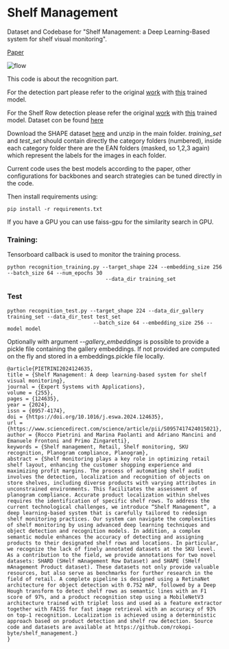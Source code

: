 # Shelf Management

Dataset and Codebase for "Shelf Management: a Deep Learning-Based system for shelf visual monitoring".

[Paper](https://doi.org/10.1016/j.eswa.2024.124635)

![flow](https://github.com/rokopi-byte/shelf_management/assets/23717373/068908ee-70c6-41a2-8f08-d4c255e3339a)

This code is about the recognition part. 

For the detection part please refer to the original 
[work](https://github.com/eg4000/SKU110K_CVPR19) 
with [this](https://drive.google.com/file/d/1f9tRzJSqjuUQzXz8WjJC0V_WD-8y_6wy/view?usp=sharing) trained model. 

For the Shelf Row detection please refer the original [work](https://github.com/Hanqer/deep-hough-transform) 
with [this](https://drive.google.com/file/d/1P68u_GcaCO1D3fH9eFGBobBorKMba1bk/view?usp=drive_link) trained model.
Dataset con be found [here](https://figshare.com/articles/dataset/SHARD_-_SHelf_mAnagement_Row_Dataset/24100695)

Download the SHAPE dataset [here](https://figshare.com/articles/dataset/SHAPE_-_SHelf_mAnagement_Product_datasEt/24100704) and unzip in the main folder. _training_set_ and _test_set_ should contain directly
the category folders (numbered), inside each category folder there are the EAN folders (masked, so 1,2,3 again) which
represent the labels for the images in each folder.

Current code uses the best models according to the paper, other configurations for backbones and search strategies
can be tuned directly in the code.

Then install requirements using:

    pip install -r requirements.txt
If you have a GPU you can use faiss-gpu for the similarity search in GPU.

### Training:

Tensorboard callback is used to monitor the training process.

    python recognition_training.py --target_shape 224 --embedding_size 256 --batch_size 64 --num_epochs 30 
                                    --data_dir training_set

### Test

    python recognition_test.py --target_shape 224 --data_dir_gallery training_set --data_dir_test test_set 
                                --batch_size 64 --embedding_size 256 --model model

Optionally with argument _--gallery_embeddings_ is possible to provide a pickle file containing the gallery embeddings.
If not provided are computed on the fly and stored in a embeddings.pickle file locally.

```
@article{PIETRINI2024124635,
title = {Shelf Management: A deep learning-based system for shelf visual monitoring},
journal = {Expert Systems with Applications},
volume = {255},
pages = {124635},
year = {2024},
issn = {0957-4174},
doi = {https://doi.org/10.1016/j.eswa.2024.124635},
url = {https://www.sciencedirect.com/science/article/pii/S0957417424015021},
author = {Rocco Pietrini and Marina Paolanti and Adriano Mancini and Emanuele Frontoni and Primo Zingaretti},
keywords = {Shelf management, Retail, Shelf monitoring, SKU recognition, Planogram compliance, Planogram},
abstract = {Shelf monitoring plays a key role in optimizing retail shelf layout, enhancing the customer shopping experience and maximizing profit margins. The process of automating shelf audit involves the detection, localization and recognition of objects on store shelves, including diverse products with varying attributes in unconstrained environments. This facilitates the assessment of planogram compliance. Accurate product localization within shelves requires the identification of specific shelf rows. To address the current technological challenges, we introduce “Shelf Management”, a deep learning-based system that is carefully tailored to redesign shelf monitoring practices. Our system can navigate the complexities of shelf monitoring by using advanced deep learning techniques and object detection and recognition models. In addition, a complex semantic module enhances the accuracy of detecting and assigning products to their designated shelf rows and locations. In particular, we recognize the lack of finely annotated datasets at the SKU level. As a contribution to the field, we provide annotations for two novel datasets: SHARD (SHelf mAnagement Row Dataset) and SHAPE (SHelf mAnagement Product dataset). These datasets not only provide valuable resources, but also serve as benchmarks for further research in the field of retail. A complete pipeline is designed using a RetinaNet architecture for object detection with 0.752 mAP, followed by a Deep Hough transform to detect shelf rows as semantic lines with an F1 score of 97%, and a product recognition step using a MobileNetV3 architecture trained with triplet loss and used as a feature extractor together with FAISS for fast image retrieval with an accuracy of 93% on top-1 recognition. Localization is achieved using a deterministic approach based on product detection and shelf row detection. Source code and datasets are available at https://github.com/rokopi-byte/shelf_management.}
}
```
